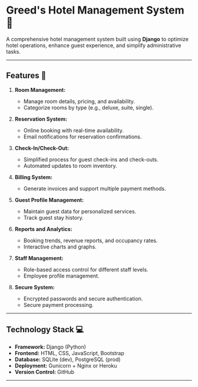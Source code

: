 # Greed's Hotel Management System 🏨

A comprehensive hotel management system built using **Django** to optimize hotel operations, enhance guest experience, and simplify administrative tasks.

---

## Features 🌟

1. **Room Management:**
   - Manage room details, pricing, and availability.
   - Categorize rooms by type (e.g., deluxe, suite, single).

2. **Reservation System:**
   - Online booking with real-time availability.
   - Email notifications for reservation confirmations.

3. **Check-In/Check-Out:**
   - Simplified process for guest check-ins and check-outs.
   - Automated updates to room inventory.

4. **Billing System:**
   - Generate invoices and support multiple payment methods.

5. **Guest Profile Management:**
   - Maintain guest data for personalized services.
   - Track guest stay history.

6. **Reports and Analytics:**
   - Booking trends, revenue reports, and occupancy rates.
   - Interactive charts and graphs.

7. **Staff Management:**
   - Role-based access control for different staff levels.
   - Employee profile management.

8. **Secure System:**
   - Encrypted passwords and secure authentication.
   - Secure payment processing.

---

## Technology Stack 💻

- **Framework:** Django (Python)
- **Frontend:** HTML, CSS, JavaScript, Bootstrap
- **Database:** SQLite (dev), PostgreSQL (prod)
- **Deployment:** Gunicorn + Nginx or Heroku
- **Version Control:** GitHub

---
